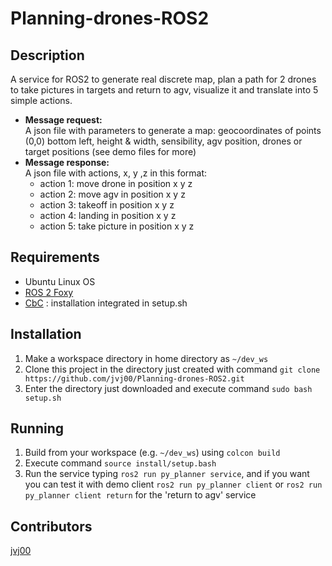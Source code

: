 # Planning-drones-ROS2
## Description
A service for ROS2 to generate real discrete map, plan a path for 2 drones to take pictures in targets and return to agv, visualize it and translate into 5 simple actions.
* <b>Message request:</b><br>A json file with parameters to generate a map: geocoordinates of points (0,0) bottom left, height & width, sensibility, agv position, drones or target positions (see demo files for more)
* <b>Message response:</b><br>A json file with actions, x, y ,z in this format:
  * action 1: move drone in position x y z
  * action 2: move agv in position x y z
  * action 3: takeoff in position x y z
  * action 4: landing in position x y z
  * action 5: take picture in position x y z
 ## Requirements
 * Ubuntu Linux OS
 * [ROS 2 Foxy](https://docs.ros.org/en/foxy/index.html)
 * [CbC](https://github.com/coin-or/Cbc) : installation integrated in setup.sh
 ## Installation
 1. Make a workspace directory in home directory as `~/dev_ws`
 2. Clone this project in the directory just created with command `git clone https://github.com/jvj00/Planning-drones-ROS2.git`
 3. Enter the directory just downloaded and execute command `sudo bash setup.sh`
 ## Running
 1. Build from your workspace (e.g. `~/dev_ws`) using `colcon build`
 2. Execute command `source install/setup.bash`
 3. Run the service typing `ros2 run py_planner service`, and if you want you can test it with demo client `ros2 run py_planner client` or `ros2 run py_planner client return` for the 'return to agv' service
 ## Contributors
 [jvj00](https://github.com/jvj00)
